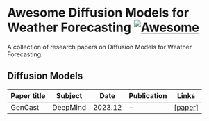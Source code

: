 # Awesome Diffusion Models for Weather Forecasting [![Awesome](https://cdn.rawgit.com/sindresorhus/awesome/d7305f38d29fed78fa85652e3a63e154dd8e8829/media/badge.svg)](https://github.com/hoonerg/Awesome-Diffusion-Models-for-Weather-Forecasting) <!-- omit in toc -->
A collection of research papers on Diffusion Models for Weather Forecasting.

## Diffusion Models
| Paper title            | Subject        | Date | Publication | Links                                     |
| ------------- | --------------- | ---------------- | -------------- | ------------------------------------------------------------ |
| GenCast    | DeepMind           | 2023.12        | -              | [[paper]](https://arxiv.org/pdf/2312.15796) |

